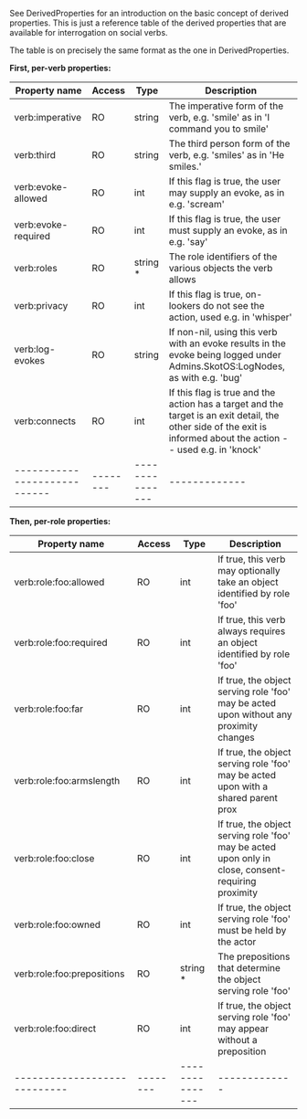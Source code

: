 See DerivedProperties for an introduction on the basic concept of derived properties. This is just a reference table of the derived properties that are available for interrogation on social verbs.

The table is on precisely the same format as the one in DerivedProperties.

**First, per-verb properties:**

| Property name              | Access | Type          | Description |
|----------------------------|--------|---------------|-------------|
| verb:imperative            | RO     | string        | The imperative form of the verb, e.g. \'smile\' as in \'I command you to smile\' |
| verb:third                 | RO     | string        | The third person form of the verb, e.g. \'smiles\' as in \'He smiles.\'
| verb:evoke-allowed         | RO     | int           | If this flag is true, the user may supply an evoke, as in e.g. \'scream\'
| verb:evoke-required        | RO     | int           | If this flag is true, the user must supply an evoke, as in e.g. \'say\'
| verb:roles                 | RO     | string \*   &nbsp; | The role identifiers of the various objects the verb allows
| verb:privacy               | RO     | int           | If this flag is true, on-lookers do not see the action, used e.g. in \'whisper\'
| verb:log-evokes            | RO     | string        | If non-nil, using this verb with an evoke results in the evoke being logged under Admins.SkotOS:LogNodes, as with e.g. \'bug\' |
| verb:connects              | RO     | int           | If this flag is true and the action has a target and the target is an exit detail, the other side of the exit is informed about the action \-- used e.g. in \'knock\' |
|----------------------------|--------|---------------|-------------|

**Then, per-role properties:**

| Property name              | Access | Type          | Description |
|----------------------------|--------|---------------|-------------|
| verb:role:foo:allowed      | RO     | int           | If true, this verb may optionally take an object identified by role \'foo\' |
| verb:role:foo:required     | RO     | int           | If true, this verb always requires an object identified by role \'foo\' |
| verb:role:foo:far          | RO     | int           | If true, the object serving role \'foo\' may be acted upon without any proximity changes |
| verb:role:foo:armslength   | RO     | int           | If true, the object serving role \'foo\' may be acted upon with a shared parent prox |
| verb:role:foo:close        | RO     | int           | If true, the object serving role \'foo\' may be acted upon only in close, consent-requiring proximity |
| verb:role:foo:owned        | RO     | int           | If true, the object serving role \'foo\' must be held by the actor |
| verb:role:foo:prepositions | RO     | string \*   &nbsp; | The prepositions that determine the object serving role \'foo\' |
| verb:role:foo:direct       | RO     | int           | If true, the object serving role \'foo\' may appear without a preposition |
|----------------------------|--------|---------------|-------------|
